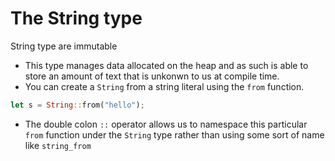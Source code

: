 # The **String** type

String type are immutable

- This type manages data allocated on the heap and as such is able to store an amount of text that is unkonwn to us at compile time.
- You can create a `String` from a string literal using the `from` function.

```rust
let s = String::from("hello");
```

- The double colon `::` operator allows us to namespace this particular `from` function under the `String` type rather than using some sort of name like `string_from`
